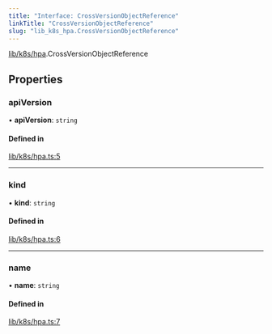 ```yaml
---
title: "Interface: CrossVersionObjectReference"
linkTitle: "CrossVersionObjectReference"
slug: "lib_k8s_hpa.CrossVersionObjectReference"
---
```


[lib/k8s/hpa](../modules/lib_k8s_hpa.md).CrossVersionObjectReference

## Properties

### apiVersion

• **apiVersion**: `string`

#### Defined in

[lib/k8s/hpa.ts:5](https://github.com/headlamp-k8s/headlamp/blob/e3b4c5c7/frontend/src/lib/k8s/hpa.ts#L5)

___

### kind

• **kind**: `string`

#### Defined in

[lib/k8s/hpa.ts:6](https://github.com/headlamp-k8s/headlamp/blob/e3b4c5c7/frontend/src/lib/k8s/hpa.ts#L6)

___

### name

• **name**: `string`

#### Defined in

[lib/k8s/hpa.ts:7](https://github.com/headlamp-k8s/headlamp/blob/e3b4c5c7/frontend/src/lib/k8s/hpa.ts#L7)
